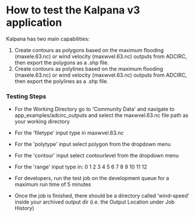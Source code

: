 # How to test the Kalpana v3 application

Kalpana has two main capabilities:
1) Create contours as polygons based on the maximum flooding (maxele.63.nc) or wind velocity (maxwvel.63.nc) outputs from ADCIRC, then export the polygons as a .shp file.
2) Create contours as polylines based on the maximum flooding (maxele.63.nc) or wind velocity (maxwvel.63.nc) outputs from ADCIRC, then export the polylines as a .shp file.

### Testing Steps
- For the Working Directory go to 'Community Data' and navigate to app_examples/adcirc_outputs and select the maxwvel.63.nc file path as your working directory
- For the 'filetype' input type in maxwvel.63.nc
- For the 'polytype' input select polygon from the dropdown menu
- For the 'contour' input select contourlevel from the dropdown menu
- For the 'range' input type in: 0 1 2 3 4 5 6 7 8 9 10 11 12

- For developers, run the test job on the development queue for a maximum run time of 5 minutes

- Once the job is finished, there should be a directory called 'wind-speed' inside your archived output dir (i.e. the Output Location under Job History)
